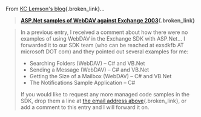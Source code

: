 From [KC Lemson's blog](http://blogs.msdn.com/kclemson){.broken_link}...

> **[ASP.Net samples of WebDAV against Exchange 2003](http://blogs.msdn.com/kclemson/archive/2004/01/23/62247.aspx){.broken_link}**
  
> In a previous entry, I received a comment about how there were no examples of using WebDAV in the Exchange SDK with ASP.Net... I forwarded it to our SDK team (who can be reached at exsdkfb AT microsoft DOT com) and they pointed out several examples for me:
> 
>   * Searching Folders (WebDAV) &#8211; C# and VB.Net
>   * Sending a Message (WebDAV) &#8211; C# and VB.Net
>   * Getting the Size of a Mailbox (WebDAV) &#8211; C# and VB.Net
>   * The Notifications Sample Application &#8211; C#
> 
> If you would like to request any more managed code samples in the SDK, drop them a line at [the email address above](http://blogs.msdn.com/kclemson/contact.aspx){.broken_link}, or add a comment to this entry and I will forward it on.